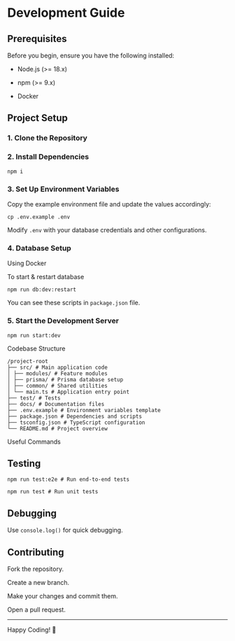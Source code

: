 # Development Guide

## Prerequisites

Before you begin, ensure you have the following installed:

- Node.js (>= 18.x)

- npm (>= 9.x)

- Docker

## Project Setup

### 1. Clone the Repository

### 2. Install Dependencies

```npm
npm i
```

### 3. Set Up Environment Variables

Copy the example environment file and update the values accordingly:

```terminal
cp .env.example .env
```

Modify `.env` with your database credentials and other configurations.

### 4. Database Setup

Using Docker

To start & restart database

```npm
npm run db:dev:restart
```

You can see these scripts in `package.json` file.

### 5. Start the Development Server

```terminal
npm run start:dev
```

Codebase Structure

```
/project-root
├── src/ # Main application code
│ ├── modules/ # Feature modules
│ ├── prisma/ # Prisma database setup
│ ├── common/ # Shared utilities
│ └── main.ts # Application entry point
├── test/ # Tests
├── docs/ # Documentation files
├── .env.example # Environment variables template
├── package.json # Dependencies and scripts
├── tsconfig.json # TypeScript configuration
└── README.md # Project overview
```

Useful Commands

<!-- Running the App

npm run start # Start in production mode
npm run start:dev # Start in development mode -->

## Testing

```terminal
npm run test:e2e # Run end-to-end tests
```

```terminal
npm run test # Run unit tests
```

<!-- Linting & Formatting

npm run lint # Check for linting errors
npm run format # Format the codebase -->

## Debugging

Use `console.log()` for quick debugging.

<!-- Use npm run start:debug to attach a debugger. -->

<!-- Check logs in logs/ folder for errors. -->

## Contributing

Fork the repository.

Create a new branch.

Make your changes and commit them.

Open a pull request.

<!-- ## Troubleshooting

Issue

Solution

Port already in use

Run lsof -i :PORT and kill the process using kill -9 PID

Database connection error

Ensure PostgreSQL is running and credentials in .env are correct

Module not found

Run npm install to install dependencies -->

---

Happy Coding! 🚀
